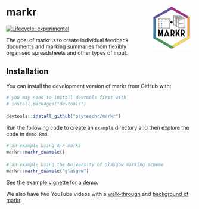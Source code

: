# markr <img src="man/figures/logo.png" align="right" alt="" width="120" />

<!-- rmarkdown v1 -->
<!-- README.md is generated from README.Rmd. Please edit that file -->

<!-- badges: start -->
[![Lifecycle: experimental](https://img.shields.io/badge/lifecycle-experimental-orange.svg)](https://www.tidyverse.org/lifecycle/#experimental)
<!-- badges: end -->

The goal of markr is to create individual feedback documents and marking summaries from flexibly organised spreadsheets and other types of input.

## Installation

You can install the development version of markr from GitHub with:

``` r
# you may need to install devtools first with
# install.packages("devtools")

devtools::install_github("psyteachr/markr")
```

Run the following code to create an `example` directory and then explore the code in `demo.Rmd`.

``` r
# an example using A-F marks
markr::markr_example()

# an example using the University of Glasgow marking scheme
markr::markr_example("glasgow")
```

See the [example vignette](https://psyteachr.github.io/markr/articles/example.html) for a demo.

We also have two YouTube videos with a [walk-through](https://youtu.be/X8iz9w1whMU) and [background of markr](https://youtu.be/Du8Xx9lWPR8).

